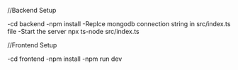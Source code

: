 //Backend Setup

-cd backend
-npm install
-Replce mongodb connection string in src/index.ts file
-Start the server npx ts-node src/index.ts

//Frontend Setup

-cd frontend
-npm install
-npm run dev
